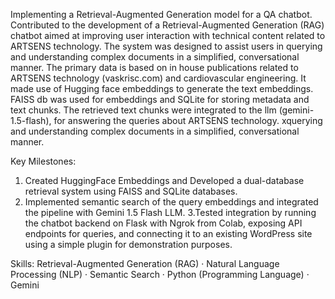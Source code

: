 Implementing a Retrieval-Augmented Generation model for a QA chatbot.
Contributed to the development of a Retrieval-Augmented Generation (RAG) chatbot aimed at improving user interaction with technical content related to ARTSENS technology. The system was designed to assist users in querying and understanding complex documents in a simplified, conversational manner.
The primary data is based on in house publications related to ARTSENS technology (vaskrisc.com) and cardiovascular engineering.
It made use of Hugging face embeddings to generate the text embeddings. FAISS db was used for embeddings and SQLite for storing metadata and text chunks.
The retrieved text chunks were integrated to the llm (gemini-1.5-flash), for answering the queries about ARTSENS technology.
xquerying and understanding complex documents in a simplified, conversational manner.

Key Milestones:
1. Created HuggingFace Embeddings and Developed a dual-database retrieval system using FAISS and SQLite databases.
2. Implemented semantic search of the query embeddings and integrated the pipeline with Gemini 1.5 Flash LLM.
3.Tested integration by running the chatbot backend on Flask with Ngrok from Colab, exposing API endpoints for queries, and connecting it to an existing WordPress site using a simple plugin for demonstration purposes.

Skills: Retrieval-Augmented Generation (RAG) · Natural Language Processing (NLP) · Semantic Search · Python (Programming Language) · Gemini
